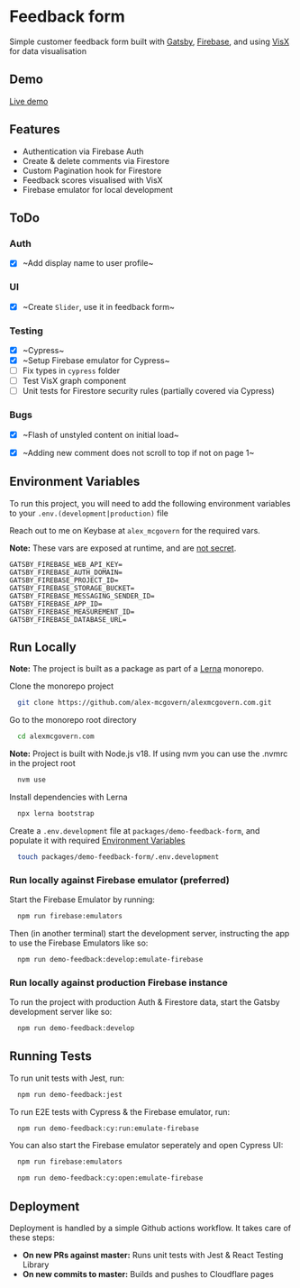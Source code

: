 # Feedback form

Simple customer feedback form built with [Gatsby](https://www.gatsbyjs.com/),
[Firebase](https://firebase.google.com/), and using
[VisX](https://airbnb.io/visx) for data visualisation

## Demo

[Live demo](https://feedback.alexmcgovern.com)

## Features

- Authentication via Firebase Auth
- Create & delete comments via Firestore
- Custom Pagination hook for Firestore
- Feedback scores visualised with VisX
- Firebase emulator for local development

## ToDo

### Auth

- [x] ~Add display name to user profile~


### UI

- [x] ~Create `Slider`, use it in feedback form~

### Testing

- [x] ~Cypress~
- [x] ~Setup Firebase emulator for Cypress~ 
- [ ] Fix types in `cypress` folder
- [ ] Test VisX graph component
- [ ] Unit tests for Firestore security rules (partially covered via Cypress)

### Bugs

- [x] ~Flash of unstyled content on initial load~
- [x] ~Adding new comment does not scroll to top if not on page 1~


## Environment Variables

To run this project, you will need to add the following environment variables to
your `.env.(development|production)` file

Reach out to me on Keybase at `alex_mcgovern` for the required vars.

**Note:** These vars are exposed at runtime, and are
[not secret](https://firebase.google.com/docs/projects/api-keys).

```
GATSBY_FIREBASE_WEB_API_KEY=
GATSBY_FIREBASE_AUTH_DOMAIN=
GATSBY_FIREBASE_PROJECT_ID=
GATSBY_FIREBASE_STORAGE_BUCKET=
GATSBY_FIREBASE_MESSAGING_SENDER_ID=
GATSBY_FIREBASE_APP_ID=
GATSBY_FIREBASE_MEASUREMENT_ID=
GATSBY_FIREBASE_DATABASE_URL=

```

## Run Locally

**Note:** The project is built as a package as part of a
[Lerna](https://lerna.js.org/) monorepo.

Clone the monorepo project

```zsh
  git clone https://github.com/alex-mcgovern/alexmcgovern.com.git
```

Go to the monorepo root directory

```zsh
  cd alexmcgovern.com
```

**Note:** Project is built with Node.js v18. If using nvm you can use the .nvmrc in the project root

```zsh
  nvm use
```

Install dependencies with Lerna

```zsh
  npx lerna bootstrap
```

Create a `.env.development` file at `packages/demo-feedback-form`, and populate it with required [Environment Variables](#environment-variables)

```zsh
  touch packages/demo-feedback-form/.env.development
```

### Run locally against Firebase emulator (preferred)

Start the Firebase Emulator by running:

```zsh
  npm run firebase:emulators
```

Then (in another terminal) start the development server, instructing the app to use the Firebase Emulators like so:

```zsh
  npm run demo-feedback:develop:emulate-firebase
```

### Run locally against production Firebase instance

To run the project with production Auth & Firestore data, start the Gatsby development server like so:

```zsh
  npm run demo-feedback:develop
```

## Running Tests

To run unit tests with Jest, run:

```zsh
  npm run demo-feedback:jest
```

To run E2E tests with Cypress & the Firebase emulator, run:

```zsh
  npm run demo-feedback:cy:run:emulate-firebase
```

You can also start the Firebase emulator seperately and open Cypress UI:


```zsh
  npm run firebase:emulators
```
```zsh
  npm run demo-feedback:cy:open:emulate-firebase
```

## Deployment

Deployment is handled by a simple Github actions workflow. It takes care of
these steps:

- **On new PRs against master:** Runs unit tests with Jest & React Testing
  Library
- **On new commits to master:** Builds and pushes to Cloudflare pages
